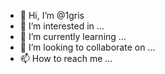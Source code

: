 - 👋 Hi, I’m @1gris
- 👀 I’m interested in ...
- 🌱 I’m currently learning ...
- 💞️ I’m looking to collaborate on ...
- 📫 How to reach me ...

<!---
1gris/1gris is a ✨ special ✨ repository because its `README.md` (this file) appears on your GitHub profile.
You can click the Preview link to take a look at your changes.
--->
